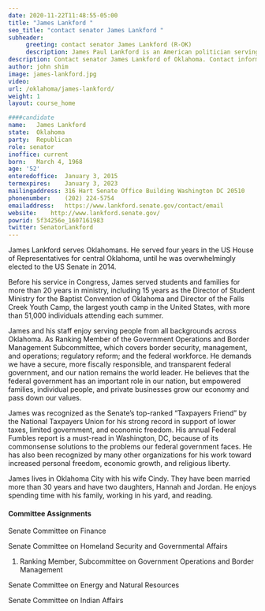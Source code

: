 ```yaml
---
date: 2020-11-22T11:48:55-05:00
title: "James Lankford "
seo_title: "contact senator James Lankford "
subheader:
     greeting: contact senator James Lankford (R-OK) 
     description: James Paul Lankford is an American politician serving as the junior United States Senator from Oklahoma since 2015. A member of the Republican Party, he previously served as the U.S. Representative for Oklahoma's 5th congressional district from 2011 to 2015. 
description: Contact senator James Lankford of Oklahoma. Contact information for James Lankford includes  email address, phone number, and mailing address.
author: john shim
image: james-lankford.jpg
video:
url: /oklahoma/james-lankford/
weight: 1
layout: course_home

####candidate
name:	James Lankford
state:	Oklahoma
party:	Republican
role: senator
inoffice: current
born:	March 4, 1968
age: '52'
enteredoffice:	January 3, 2015
termexpires:	January 3, 2023
mailingaddress:	316 Hart Senate Office Building Washington DC 20510
phonenumber:	(202) 224-5754
emailaddress:	https://www.lankford.senate.gov/contact/email
website:	http://www.lankford.senate.gov/
powrid: 5f34256e_1607161983
twitter: SenatorLankford
---
```


James Lankford serves Oklahomans. He served four years in the US House of Representatives for central Oklahoma, until he was overwhelmingly elected to the US Senate in 2014.

Before his service in Congress, James served students and families for more than 20 years in ministry, including 15 years as the Director of Student Ministry for the Baptist Convention of Oklahoma and Director of the Falls Creek Youth Camp, the largest youth camp in the United States, with more than 51,000 individuals attending each summer.

James and his staff enjoy serving people from all backgrounds across Oklahoma. As Ranking Member of the Government Operations and Border Management  Subcommittee, which covers border security, management, and operations; regulatory reform; and the federal workforce. He demands we have a secure, more fiscally responsible, and transparent federal government, and our nation remains the world leader. He believes that the federal government has an important role in our nation, but empowered families, individual people, and private businesses grow our economy and pass down our values.

James was recognized as the Senate’s top-ranked “Taxpayers Friend” by the National Taxpayers Union for his strong record in support of lower taxes, limited government, and economic freedom. His annual Federal Fumbles report is a must-read in Washington, DC, because of its commonsense solutions to the problems our federal government faces. He has also been recognized by many other organizations for his work toward increased personal freedom, economic growth, and religious liberty.

James lives in Oklahoma City with his wife Cindy. They have been married more than 30 years and have two daughters, Hannah and Jordan. He enjoys spending time with his family, working in his yard, and reading.

#### Committee Assignments
Senate Committee on Finance

Senate Committee on Homeland Security and Governmental Affairs
1. Ranking Member, Subcommittee on Government Operations and Border Management

Senate Committee on Energy and Natural Resources

Senate Committee on Indian Affairs

